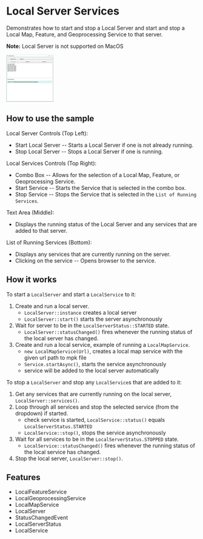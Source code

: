 <h1>Local Server Services</h1>

<p>Demonstrates how to start and stop a Local Server and start and stop a Local Map, Feature, and Geoprocessing Service to that server.</p>

<p><b>Note:</b> Local Server is not supported on MacOS</p>

<p><img src="LocalServerServices.png"/></p>

<h2>How to use the sample</h2>

<p>Local Server Controls (Top Left): </p>
  <ul><li> Start Local Server -- Starts a Local Server if one is not already running.</li>
  <li> Stop Local Server --  Stops a Local Server if one is running. </li></ul>

<p>Local Services Controls (Top Right): </p>
  <ul><li> Combo Box -- Allows for the selection of a Local Map, Feature, or Geoprocessing Service.</li>
  <li> Start Service -- Starts the Service that is selected in the combo box.</li>
  <li> Stop Service --  Stops the Service that is selected in the <code>List of Running Services</code>.</li></ul>

<p>Text Area (Middle): </p>
  <ul><li> Displays the running status of the Local Server and any services that are added to that server. </li></ul>

<p>List of Running Services (Bottom): </p>
  <ul><li> Displays any services that are currently running on the server.</li> 
  <li> Clicking on the service -- Opens browser to the service. </li></ul>

<h2>How it works</h2>

<p>To start a <code>LocalServer</code> and start a <code>LocalService</code> to it:</p>

<ol>
<li>Create and run a local server.
<ul><li><code>LocalServer::instance</code> creates a local server</li>
<li><code>LocalServer::start()</code> starts the server asynchronously</li></ul></li>
<li>Wait for server to be in the  <code>LocalServerStatus::STARTED</code> state.
<ul><li><code>LocalServer::statusChanged()</code> fires whenever the running status of the local server has changed.</li></ul></li>
<li>Create and run a local service, example of running a <code>LocalMapService</code>.
<ul><li><code>new LocalMapService(Url)</code>, creates a local map service with the given url path to mpk file</li>
<li><code>Service.startAsync()</code>, starts the service asynchronously</li>
<li>service will be added to the local server automatically </li></ul></li>
</ol>

<p>To stop a <code>LocalServer</code> and stop any <code>LocalService</code>s that are added to it:</p>

<ol>
<li>Get any services that are currently running on the local server, <code>LocalServer::services()</code>.</li>
<li>Loop through all services and stop the selected service (from the dropdown) if started.
<ul><li>check service is started, <code>LocalService::status()</code> equals <code>LocalServerStatus.STARTED</code></li>
<li><code>LocalService::stop()</code>, stops the service asynchronously</li></ul></li>
<li>Wait for all services to be in the <code>LocalServerStatus.STOPPED</code> state.
<ul><li><code>LocalService::statusChanged()</code> fires whenever the running status of the local service has changed.</li></ul></li>
<li>Stop the local server, <code>LocalServer::stop()</code>.</li>
</ol>

<h2>Features</h2>

<ul>
<li>LocalFeatureService</li>
<li>LocalGeoprocessingService</li>
<li>LocalMapService</li>
<li>LocalServer</li>
<li>StatusChangedEvent</li>
<li>LocalServerStatus</li>
<li>LocalService</li>
</ul>